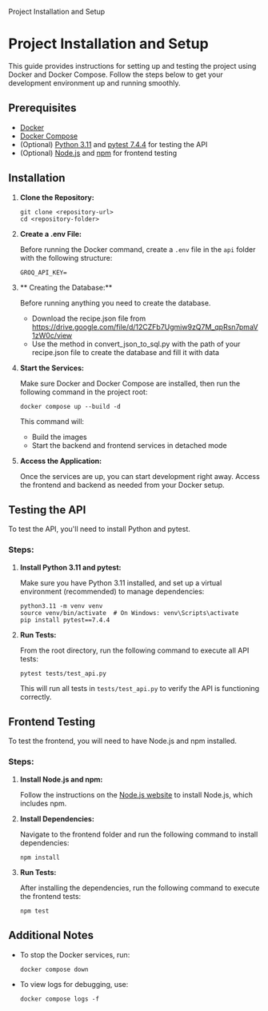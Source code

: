   Project Installation and Setup

Project Installation and Setup
==============================

This guide provides instructions for setting up and testing the project using Docker and Docker Compose. Follow the steps below to get your development environment up and running smoothly.

Prerequisites
-------------

*   [Docker](https://docs.docker.com/get-docker/)
*   [Docker Compose](https://docs.docker.com/compose/install/)
*   (Optional) [Python 3.11](https://www.python.org/downloads/) and [pytest 7.4.4](https://docs.pytest.org/) for testing the API
*   (Optional) [Node.js](https://nodejs.org/en/download/) and [npm](https://docs.npmjs.com/cli/v7/commands/npm) for frontend testing

Installation
------------

1.  **Clone the Repository:**
    
        git clone <repository-url>
        cd <repository-folder>
    
2.  **Create a .env File:**
    
    Before running the Docker command, create a `.env` file in the `api` folder with the following structure:
    
        GROQ_API_KEY=

3. ** Creating the Database:**

    Before running anything you need to create the database. 
    - Download the recipe.json file from https://drive.google.com/file/d/12CZFb7Ugmiw9zQ7M_qpRsn7pmaV1zW0c/view
    - Use the method in convert_json_to_sql.py with the path of your recipe.json file to create the database and fill it with data
    
4.  **Start the Services:**
    
    Make sure Docker and Docker Compose are installed, then run the following command in the project root:
    
        docker compose up --build -d
    
    This command will:
    
    *   Build the images
    *   Start the backend and frontend services in detached mode
5.  **Access the Application:**
    
    Once the services are up, you can start development right away. Access the frontend and backend as needed from your Docker setup.
    

Testing the API
---------------

To test the API, you'll need to install Python and pytest.

### Steps:

1.  **Install Python 3.11 and pytest:**
    
    Make sure you have Python 3.11 installed, and set up a virtual environment (recommended) to manage dependencies:
    
        python3.11 -m venv venv
        source venv/bin/activate  # On Windows: venv\Scripts\activate
        pip install pytest==7.4.4
    
2.  **Run Tests:**
    
    From the root directory, run the following command to execute all API tests:
    
        pytest tests/test_api.py
    
    This will run all tests in `tests/test_api.py` to verify the API is functioning correctly.
    

Frontend Testing
----------------

To test the frontend, you will need to have Node.js and npm installed.

### Steps:

1.  **Install Node.js and npm:**
    
    Follow the instructions on the [Node.js website](https://nodejs.org/en/download/) to install Node.js, which includes npm.
    
2.  **Install Dependencies:**
    
    Navigate to the frontend folder and run the following command to install dependencies:
    
        npm install
    
3.  **Run Tests:**
    
    After installing the dependencies, run the following command to execute the frontend tests:
    
        npm test
    

Additional Notes
----------------

*   To stop the Docker services, run:
    
        docker compose down
    
*   To view logs for debugging, use:
    
        docker compose logs -f